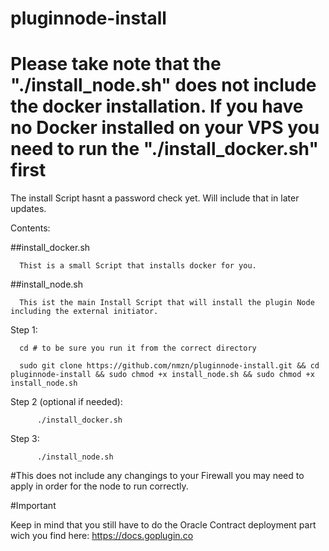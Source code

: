 # pluginnode-install

# Please take note that the "./install_node.sh" does not include the docker installation. If you have no Docker installed on your VPS you need to run the "./install_docker.sh" first

The install Script hasnt a password check yet. Will include that in later updates.

Contents:

  ##install_docker.sh

      Thist is a small Script that installs docker for you.
  
  ##install_node.sh
  
      This ist the main Install Script that will install the plugin Node including the external initiator.
      
    
  Step 1:
      
      cd # to be sure you run it from the correct directory
      
      sudo git clone https://github.com/nmzn/pluginnode-install.git && cd pluginnode-install && sudo chmod +x install_node.sh && sudo chmod +x install_node.sh
      
  
  Step 2 (optional if needed):
      
          ./install_docker.sh
  
  Step 3:
  
          ./install_node.sh
          
    
   #This does not include any changings to your Firewall you may need to apply in order for the node to run correctly. 
    
   #Important
   
   Keep in mind that you still have to do the Oracle Contract deployment part wich you find here: https://docs.goplugin.co
   
